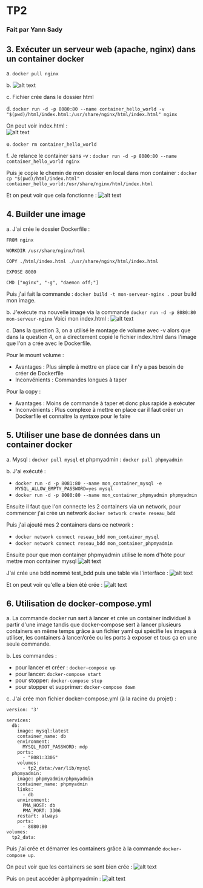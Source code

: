 # TP2
### Fait par Yann Sady

## 3. Exécuter un serveur web (apache, nginx) dans un container docker

a. ```docker pull nginx```

b. ![alt text](images/1.png)

c. Fichier crée dans le dossier html

d. ```docker run -d -p 8080:80 --name container_hello_world -v "$(pwd)/html/index.html:/usr/share/nginx/html/index.html" nginx```

On peut voir index.html :  
![alt text](images/2.png)

e. ```docker rm container_hello_world```

f. Je relance le container sans -v : ```docker run -d -p 8080:80 --name container_hello_world nginx```

Puis je copie le chemin de mon dossier en local dans mon container : ```docker cp "$(pwd)/html/index.html" container_hello_world:/usr/share/nginx/html/index.html```

Et on peut voir que cela fonctionne :
![alt text](images/3.png)

## 4. Builder une image

a. J'ai crée le dossier Dockerfile :  
```
FROM nginx

WORKDIR /usr/share/nginx/html

COPY ./html/index.html ./usr/share/nginx/html/index.html

EXPOSE 8080

CMD ["nginx", "-g", "daemon off;"]
```  
Puis j'ai fait la commande : ```docker build -t mon-serveur-nginx .``` pour build mon image.

b. J'exécute ma nouvelle image via la commande ```docker run -d -p 8080:80 mon-serveur-nginx```
Voici mon index.html :
![alt text](images/4.png)

c. Dans la question 3, on a utilisé le montage de volume avec -v alors que dans la question 4, on a directement copié le fichier index.html dans l'image que l'on a crée avec le Dockerfile.

Pour le mount volume :
- Avantages : Plus simple à mettre en place car il n'y a pas besoin de créer de Dockerfile
- Inconvénients : Commandes longues à taper

Pour la copy :
- Avantages : Moins de commande à taper et donc plus rapide à exécuter
- Inconvénients : Plus complexe à mettre en place car il faut créer un Dockerfile et connaitre la syntaxe pour le faire

## 5. Utiliser une base de données dans un container docker

a. Mysql : ```docker pull mysql``` et phpmyadmin : ```docker pull phpmyadmin```

b. J'ai exécuté :
- ```docker run -d -p 8081:80 --name mon_container_mysql -e MYSQL_ALLOW_EMPTY_PASSWORD=yes mysql``` 
- ```docker run -d -p 8080:80 --name mon_container_phpmyadmin phpmyadmin```

Ensuite il faut que l'on connecte les 2 containers via un network, pour commencer j'ai crée un network ```docker network create reseau_bdd```

Puis j'ai ajouté mes 2 containers dans ce network :
- ```docker network connect reseau_bdd mon_container_mysql```
- ```docker network connect reseau_bdd mon_container_phpmyadmin```

Ensuite pour que mon container phpmyadmin utilise le nom d'hôte pour mettre mon container mysql
![alt text](images/5.png)

J'ai crée une bdd nommé test_bdd puis une table via l'interface :
![alt text](images/6.png)

Et on peut voir qu'elle a bien été crée :
![alt text](images/7.png)

## 6. Utilisation de docker-compose.yml

a. La commande docker run sert à lancer et crée un container individuel à partir d'une image tandis que docker-compose sert à lancer plusieurs containers en même temps grâce à un fichier yaml qui spécifie les images à utiliser, les containers à lancer/crée ou les ports à exposer et tous ça en une seule commande.

b. Les commandes :
- pour lancer et créer : ```docker-compose up``` 
- pour lancer: ```docker-compose start``` 
- pour stopper: ```docker-compose stop``` 
- pour stopper et supprimer: ```docker-compose down``` 

c. J'ai crée mon fichier docker-compose.yml (à la racine du projet) :
```
version: '3'
 
services:
  db:
    image: mysql:latest
    container_name: db
    environment:
      MYSQL_ROOT_PASSWORD: mdp
    ports:
      - "8081:3306"
    volumes:
      - tp2_data:/var/lib/mysql
  phpmyadmin:
    image: phpmyadmin/phpmyadmin
    container_name: phpmyadmin
    links:
      - db
    environment:
      PMA_HOST: db
      PMA_PORT: 3306
    restart: always
    ports:
      - 8080:80
volumes:
  tp2_data:
```  
Puis j'ai crée et démarrer les containers grâce à la commande ```docker-compose up```.

On peut voir que les containers se sont bien crée :
![alt text](images/8.png)

Puis on peut accéder à phpmyadmin :
![alt text](images/9.png)